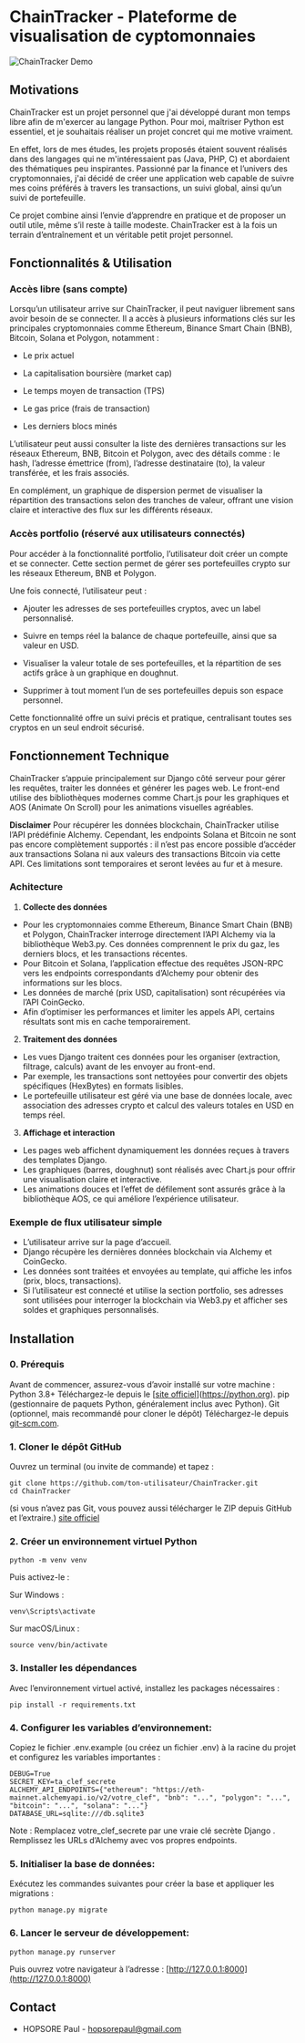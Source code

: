 # ChainTracker - Plateforme de visualisation de cyptomonnaies
![ChainTracker Demo](demo/Capture.PNG)

## Motivations

ChainTracker est un projet personnel que j'ai développé durant mon temps libre afin de m'exercer au langage Python. Pour moi, maîtriser Python est essentiel, et je souhaitais réaliser un projet concret qui me motive vraiment.

En effet, lors de mes études, les projets proposés étaient souvent réalisés dans des langages qui ne m'intéressaient pas (Java, PHP, C) et abordaient des thématiques peu inspirantes. Passionné par la finance et l’univers des cryptomonnaies, j'ai décidé de créer une application web capable de suivre mes coins préférés à travers les transactions, un suivi global, ainsi qu’un suivi de portefeuille.

Ce projet combine ainsi l’envie d’apprendre en pratique et de proposer un outil utile, même s’il reste à taille modeste. ChainTracker est à la fois un terrain d’entraînement et un véritable petit projet personnel.

## Fonctionnalités & Utilisation

### Accès libre (sans compte)
Lorsqu’un utilisateur arrive sur ChainTracker, il peut naviguer librement sans avoir besoin de se connecter. Il a accès à plusieurs informations clés sur les principales cryptomonnaies comme Ethereum, Binance Smart Chain (BNB), Bitcoin, Solana et Polygon, notamment :

  - Le prix actuel

  - La capitalisation boursière (market cap)

  - Le temps moyen de transaction (TPS)

  - Le gas price (frais de transaction)

  - Les derniers blocs minés

L’utilisateur peut aussi consulter la liste des dernières transactions sur les réseaux Ethereum, BNB, Bitcoin et Polygon, avec des détails comme : le hash, l’adresse émettrice (from), l’adresse destinataire (to), la valeur transférée, et les frais associés.

En complément, un graphique de dispersion permet de visualiser la répartition des transactions selon des tranches de valeur, offrant une vision claire et interactive des flux sur les différents réseaux.

### Accès portfolio (réservé aux utilisateurs connectés)

Pour accéder à la fonctionnalité portfolio, l’utilisateur doit créer un compte et se connecter. Cette section permet de gérer ses portefeuilles crypto sur les réseaux Ethereum, BNB et Polygon.

Une fois connecté, l’utilisateur peut :

  - Ajouter les adresses de ses portefeuilles cryptos, avec un label personnalisé.

  - Suivre en temps réel la balance de chaque portefeuille, ainsi que sa valeur en USD.

  - Visualiser la valeur totale de ses portefeuilles, et la répartition de ses actifs grâce à un graphique en doughnut.

  - Supprimer à tout moment l’un de ses portefeuilles depuis son espace personnel.

Cette fonctionnalité offre un suivi précis et pratique, centralisant toutes ses cryptos en un seul endroit sécurisé.

## Fonctionnement Technique
ChainTracker s’appuie principalement sur Django côté serveur pour gérer les requêtes, traiter les données et générer les pages web. Le front-end utilise des bibliothèques modernes comme Chart.js pour les graphiques et AOS (Animate On Scroll) pour les animations visuelles agréables.

**Disclaimer**
Pour récupérer les données blockchain, ChainTracker utilise l’API prédéfinie Alchemy. Cependant, les endpoints Solana et Bitcoin ne sont pas encore complètement supportés : il n’est pas encore possible d’accéder aux transactions Solana ni aux valeurs des transactions Bitcoin via cette API. Ces limitations sont temporaires et seront levées au fur et à mesure.

### Achitecture

1. **Collecte des données**
  - Pour les cryptomonnaies comme Ethereum, Binance Smart Chain (BNB) et Polygon, ChainTracker interroge directement l’API Alchemy via la bibliothèque Web3.py. Ces données comprennent le prix du gaz, les     derniers blocs, et les transactions récentes.
  - Pour Bitcoin et Solana, l’application effectue des requêtes JSON-RPC vers les endpoints correspondants d’Alchemy pour obtenir des informations sur les blocs.
  - Les données de marché (prix USD, capitalisation) sont récupérées via l’API CoinGecko.
  - Afin d’optimiser les performances et limiter les appels API, certains résultats sont mis en cache temporairement.

2. **Traitement des données**
  - Les vues Django traitent ces données pour les organiser (extraction, filtrage, calculs) avant de les envoyer au front-end.
  - Par exemple, les transactions sont nettoyées pour convertir des objets spécifiques (HexBytes) en formats lisibles.
  - Le portefeuille utilisateur est géré via une base de données locale, avec association des adresses crypto et calcul des valeurs totales en USD en temps réel.


3. **Affichage et interaction**
  - Les pages web affichent dynamiquement les données reçues à travers des templates Django.
  - Les graphiques (barres, doughnut) sont réalisés avec Chart.js pour offrir une visualisation claire et interactive.
  - Les animations douces et l’effet de défilement sont assurés grâce à la bibliothèque AOS, ce qui améliore l’expérience utilisateur.

### Exemple de flux utilisateur simple
  - L’utilisateur arrive sur la page d’accueil.
  - Django récupère les dernières données blockchain via Alchemy et CoinGecko.
  - Les données sont traitées et envoyées au template, qui affiche les infos (prix, blocs, transactions).
  - Si l’utilisateur est connecté et utilise la section portfolio, ses adresses sont utilisées pour interroger la blockchain via Web3.py et afficher ses soldes et graphiques personnalisés.

## Installation

### 0. Prérequis

Avant de commencer, assurez-vous d’avoir installé sur votre machine :
Python 3.8+
Téléchargez-le depuis le [[site officiel](https://python.org)](https://python.org).
pip (gestionnaire de paquets Python, généralement inclus avec Python).
Git (optionnel, mais recommandé pour cloner le dépôt)
Téléchargez-le depuis [git-scm.com](git-scm.com).

### 1. Cloner le dépôt GitHub

Ouvrez un terminal (ou invite de commande) et tapez :

```dotenv
git clone https://github.com/ton-utilisateur/ChainTracker.git
cd ChainTracker
```
(si vous n’avez pas Git, vous pouvez aussi télécharger le ZIP depuis GitHub et l’extraire.)
[site officiel](https://www.php.net/)

### 2. Créer un environnement virtuel Python

```dotenv
python -m venv venv
```
Puis activez-le :

Sur Windows :
```dotenv
venv\Scripts\activate
```
Sur macOS/Linux :
```dotenv
source venv/bin/activate
```
### 3. Installer les dépendances

Avec l’environnement virtuel activé, installez les packages nécessaires :

```dotenv
pip install -r requirements.txt

```
### 4. **Configurer les variables d’environnement**:
Copiez le fichier .env.example (ou créez un fichier .env) à la racine du projet et configurez les variables importantes :

```dotenv
DEBUG=True
SECRET_KEY=ta_clef_secrete
ALCHEMY_API_ENDPOINTS={"ethereum": "https://eth-mainnet.alchemyapi.io/v2/votre_clef", "bnb": "...", "polygon": "...", "bitcoin": "...", "solana": "..."}
DATABASE_URL=sqlite:///db.sqlite3
```
Note :
Remplacez votre_clef_secrete par une vraie clé secrète Django .
Remplissez les URLs d’Alchemy avec vos propres endpoints.
    
### 5. **Initialiser la base de données**:
Exécutez les commandes suivantes pour créer la base et appliquer les migrations :

```dotenv
python manage.py migrate
```
### 6. **Lancer le serveur de développement**:

```dotenv
python manage.py runserver
```
Puis ouvrez votre navigateur à l’adresse : [http://127.0.0.1:8000](http://127.0.0.1:8000)

## Contact

- HOPSORE Paul -  [hopsorepaul@gmail.com](mailto:hopsorepaul@gmail.com)

